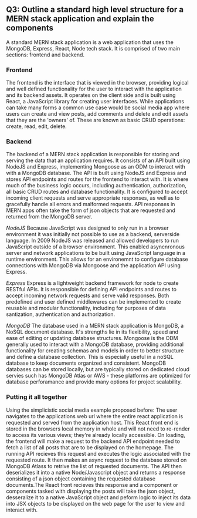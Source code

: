 ## Q3: Outline a standard high level structure for a MERN stack application and explain the components

A standard MERN stack application is a web application that uses the MongoDB, Express, React, Node tech stack. It is comprised of two main sections: frontend and backend. 

### Frontend
The frontend is the interface that is viewed in the browser, providing logical and well defined functionality for the user to interact with the application and its backend assets. It operates on the client side and is built using React, a JavaScript library for creating user interfaces. While applications can take many forms a common use case would be social media app where users can create and view posts, add comments and delete and edit assets that they are the 'owners' of. These are known as basic CRUD operations: create, read, edit, delete. 

### Backend
The backend of a MERN stack application is responsible for storing and serving the data that an application requires. It consists of an API built using NodeJS and Express, implementing Mongoose as an ODM to interact with with a MongoDB database. The API is built using NodeJS and Express and stores API endpoints and routes for the frontend to interact with. It is where much of the business logic occurs, including authentication, authorization, all basic CRUD routes and database functionality. It is configured to accept incoming client requests and serve appropriate responses, as well as to gracefully handle all errors and malformed requests. API responses in MERN apps often take the form of json objects that are requested and returned from the MongoDB server.   

*NodeJS*
Because JavaScript was designed to only run in a browser environment it was initially not possible to use as a backend, serverside language. In 2009 NodeJS was released and allowed developers to run JavaScript outside of a browser environment. This enabled asyncnronous server and network applications to be built using JavaScript language in a runtime environment. This allows for an environemnt to configure database connections with MongoDB via Mongoose and the application API using Express.

*Express* 
Express is a lightweight backend framework for node to create RESTful APIs. It is responsible for defining API endpoints and routes to accept incoming network requests and serve valid responses. Both predefined and user defined middlewares can be implemented to create reusable and modular functionality, including for purposes of data santization, authentication and authorization. 

*MongoDB*
The database used in a MERN stack application is MongoDB, a NoSQL document database. It's strengths lie in its flexibility, speed and ease of editing or updating database structures. Mongoose is the ODM generally used to interact with a MongoDB database, providing additional functionality for creating schemas and models in order to better structure and define a database collection. This is especially useful in a noSQL database to keep documents organized and consistent. MongoDB databases can be stored locally, but are typically stored on dedicated cloud servies such has MongoDB Atlas or AWS - these platforms are optimized for database perforamance and provide many options for project scalability. 

### Putting it all together
Using the simplicistic social media example proposed before: The user navigates to the applications web url where the entire react application is requested and served from the application host. This React front end is stored in the browsers local memory in whole and will not need to re-render to access its various views; they're already locally accessible. On loading, the frontend will make a request to the backend API endpoint needed to fetch a list of all posts that are to be displayed on the homepage. The running API recieves this request and executes the logic associated with the requested route. It then makes an async request to the database stored on MongoDB Atlass to retrive the list of requested documents. The API then deserializes it into a native Node/Javascript object and returns a response consisting of a json object containing the requested database documents.The React front recieves this response and a component or components tasked with displaying the posts will take the json object, desseralize it to a native JavaScript object and peform logic to inject its data into JSX objects to be displayed on the web page for the user to view and interact with. 
